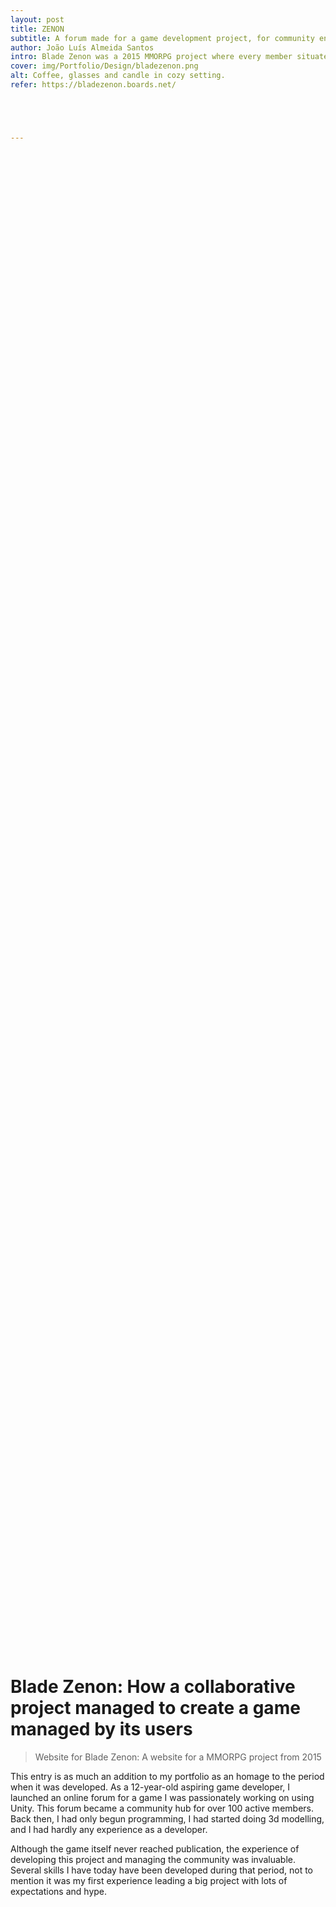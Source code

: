 ```yaml
---
layout: post
title: ZENON
subtitle: A forum made for a game development project, for community engagement.
author: João Luís Almeida Santos
intro: Blade Zenon was a 2015 MMORPG project where every member situated within the website participated by sharing their ideas and designs, which were integrated into the game.
cover: img/Portfolio/Design/bladezenon.png
alt: Coffee, glasses and candle in cozy setting.
refer: https://bladezenon.boards.net/





---
```

<style>.post-parallax {
	width: 100%;
	height: 60vh;
	overflow: hidden;
  	background-repeat: no-repeat;
	background-attachment: fixed;
	background-position: center;
	background-size: 60%;
}
</style>

<div class="post-parallax" style="
	background-image: url('https://i.imgur.com/N6e0iGa.png');"> </div>

# Blade Zenon: How a collaborative project managed to create a game managed by its users
> Website for Blade Zenon: A website for a MMORPG project from 2015

This entry is as much an addition to my portfolio as an homage to the period when it was developed. As a 12-year-old aspiring game developer, I launched an online forum for a game I was passionately working on using Unity.
This forum became a community hub for over 100 active members. Back then, I had only begun programming, I had started doing 3d modelling, and I had hardly any experience as a developer.

Although the game itself never reached publication, the experience of developing this project and managing the community was invaluable. Several skills I have today have been developed during that period, not to mention it was my first experience
leading a big project with lots of expectations and hype.

<div class="post-parallax" style="background-image: url('https://i.imgur.com/1ayvgvp.png');"> </div>

Research has shown that when people feel they have a stake in the outcome of a project, their level of engagement increases. This is particularly true in online communities, where members are more likely to contribute to projects they feel are shaped by their input. The idea that the success of a project hinges on the contributions of its users is supported by self-determination theory in psychology. It suggests that people are motivated when they feel competent, autonomous, and connected to others. Blade Zenon’s collaborative design allowed members to experience all three. They weren’t just passive participants; they had a direct hand in how the game developed, which likely drove their continued involvement.

In game development, especially in a collaborative setting, feedback loops are crucial. These loops not only help improve the game’s mechanics but also foster a sense of ownership among users. The process I went through with Blade Zenon—the cycle of receiving feedback, adjusting the design, and implementing new ideas—mirrors the concept of continuous improvement found in agile development. It's an approach that emphasizes constant iteration, and in the context of Blade Zenon, it ensured the game adapted and evolved based on real user experiences. By staying responsive to feedback, the project could refine its design and make meaningful changes in real time.


Blade Zenon was an online game that featured a community-driven environment, where players could engage in various activities such as forming guilds and participating in discussions about game lore and mechanics.
The community, the friends I made in that place, they're all very important memories to me today, and I hope that wherever they stand, wherever they are, they still remember this project and that it has been as positive for them as it was for me.

The forum served as a central platform where players could discuss game mechanics, share feedback, and collaborate on ideas.
Players are encouraged to contribute ideas for game development and lore through public boards. This collaborative approach allowed players to feel a sense of ownership over the game's evolution.
Members provided ideas - I executed them. It was a game made by its players. And I think that's an awesome idea, you know? A game or project where the business decisions, the design, the very structure, is made based on user experience. This is very much what UX Design is, to the core.




<div class="post-parallax" style="background-image: url('https://i.imgur.com/xQnrPVI.png');"> </div>
